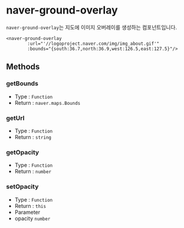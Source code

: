 # naver-ground-overlay
`naver-ground-overlay`는 지도에 이미지 오버레이를 생성하는 컴포넌트입니다.
```vue
<naver-ground-overlay
        :url="'//logoproject.naver.com/img/img_about.gif'"
        :bounds="{south:36.7,north:36.9,west:126.5,east:127.5}"/>
```
## Methods

### getBounds
* Type : `Function`
* Return : `naver.maps.Bounds`

### getUrl
* Type : `Function`
* Return : `string`

### getOpacity
* Type : `Function`
* Return : `number`

### setOpacity
* Type : `Function`
* Return : `this`
* Parameter
 * opacity `number`
